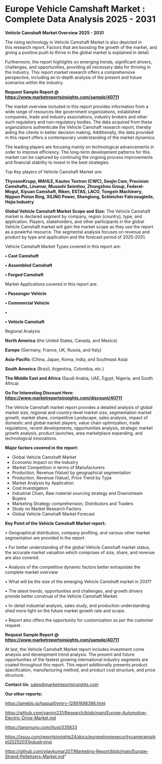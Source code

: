 # Europe Vehicle Camshaft Market : Complete Data Analysis 2025 - 2031

<Strong> Vehicle Camshaft Market Overview 2025 - 2031</strong>

The rising technology in Vehicle Camshaft Market is also depicted in this research report. Factors that are boosting the growth of the market, and giving a positive push to thrive in the global market is explained in detail.

Furthermore, the report highlights on emerging trends, significant drivers, challenges, and opportunities, providing all necessary data for thriving in the industry. This report market research offers a comprehensive perspective, including an in-depth analysis of the present and future scenarios within the industry.

<strong>Request Sample Report @ <a href=https://www.marketreportsinsights.com/sample/40711>https://www.marketreportsinsights.com/sample/40711</a></strong>

The market overview included in this report provides information from a wide range of resources like government organizations, established companies, trade and industry associations, industry brokers and other such regulatory and non-regulatory bodies. The data acquired from these organizations authenticate the Vehicle Camshaft research report, thereby aiding the clients in better decision making. Additionally, the data provided in this report offers a contemporary understanding of the market dynamics.

The leading players are focusing mainly on technological advancements in order to improve efficiency. The long-term development patterns for this market can be captured by continuing the ongoing process improvements and financial stability to invest in the best strategies.

Top Key players of Vehicle Camshaft Market are:

<strong>ThyssenKrupp, MAHLE, Kautex Textron (CWC), Seojin Cam, Precision Camshafts, Linamar, Musashi Seimitsu, Zhongzhou Group, Federal-Mogul, Xiyuan Camshaft, Riken, ESTAS, LACO, Tongxin Machinery, Nippon Piston Ring, XILING Power, Shenglong, Schleicher Fahrzeugteile, Hejia Industry</strong>

<strong><b>Global Vehicle Camshaft Market Scope and Size:</b></strong>
The Vehicle Camshaft market is declared segment by company, region (country), type, and application. Players, stakeholders, and other participants in the global Vehicle Camshaft market will gain the market scope as they use the report as a powerful resource. The segmental analysis focuses on revenue and product by type and application and the forecast period of 2025-2031.

Vehicle Camshaft Market Types covered in this report are:

<strong>•  Cast Camshaft

•  Assembled Camshaft

•  Forged Camshaft</strong>

Market Applications covered in this report are:

<strong>•  Passenger Vehicle

•  Commercial Vehicle

•  

•  Vehicle Camshaft</strong> 

Regional Analysis

<strong>North America</strong> (the United States, Canada, and Mexico)

<strong>Europe</strong> (Germany, France, UK, Russia, and Italy)

<strong>Asia-Pacific</strong> (China, Japan, Korea, India, and Southeast Asia)

<strong>South America</strong> (Brazil, Argentina, Colombia, etc.)

<strong>The Middle East and Africa</strong> (Saudi Arabia, UAE, Egypt, Nigeria, and South Africa)

<strong>Go For Interesting Discount Here: <a href=https://www.marketreportsinsights.com/discount/40711>https://www.marketreportsinsights.com/discount/40711</a></strong>

The Vehicle Camshaft market report provides a detailed analysis of global market size, regional and country-level market size, segmentation market growth, market share, competitive Landscape, sales analysis, impact of domestic and global market players, value chain optimization, trade regulations, recent developments, opportunities analysis, strategic market growth analysis, product launches, area marketplace expanding, and technological innovations.

<strong><b>Major factors covered in the report:</b></strong>
<ul>
  <li>Global Vehicle Camshaft Market </li>
  <li>Economic Impact on the Industry</li>
  <li>Market Competition in terms of Manufacturers</li>
  <li>Production, Revenue (Value) by geographical segmentation</li>
  <li>Production, Revenue (Value), Price Trend by Type</li>
  <li>Market Analysis by Application</li>
  <li>Cost Investigation</li>
  <li>Industrial Chain, Raw material sourcing strategy and Downstream Buyers</li>
  <li>Marketing Strategy comprehension, Distributors and Traders</li>
  <li>Study on Market Research Factors</li>
  <li>Global Vehicle Camshaft Market Forecast</li>
</ul>

<strong><b>Key Point of the Vehicle Camshaft Market report:</b></strong>

• Geographical distribution, company profiling, and various other market segmentation are provided in the report.

• For better understanding of the global Vehicle Camshaft market status, the accurate market valuation which comprises of size, share, and revenue are also covered.

• Analysis of the competitive dynamic factors better extrapolate the complete market overview

• What will be the size of the emerging Vehicle Camshaft market in 2031?

• The latest trends, opportunities and challenges, and growth drivers provide better construal of the Vehicle Camshaft Market.

• In-detail industrial analysis, sales study, and production understanding shed more light on the future market growth rate and scope.

• Report also offers the opportunity for customization as per the customer request.

<strong>Request Sample Report @ <a href=https://www.marketreportsinsights.com/sample/40711>https://www.marketreportsinsights.com/sample/40711</a></strong>

At last, the Vehicle Camshaft Market report includes investment come analysis and development trend analysis. The present and future opportunities of the fastest growing international industry segments are coated throughout this report. This report additionally presents product specification, manufacturing method, and product cost structure, and price structure.

<strong>Contact Us:</strong>
sales@marketreportsinsights.com

<strong>Our other reports:</strong>

<a href=https://ameblo.jp/haqsaif/entry-12891698386.html>https://ameblo.jp/haqsaif/entry-12891698386.html</a>

<a href=https://github.com/yamini231/Research/blob/main/Europe-Automotive-Electric-Drive-Market.md>https://github.com/yamini231/Research/blob/main/Europe-Automotive-Electric-Drive-Market.md</a>

<a href=https://tanomuno.com/illust/535833>https://tanomuno.com/illust/535833</a>

<a href=https://issuu.com/reportsinsights24/docs/europehomesecuritycameramarket20252031industryinsi>https://issuu.com/reportsinsights24/docs/europehomesecuritycameramarket20252031industryinsi</a>

<a href=https://github.com/vijaykumar207/Marketing-Report/blob/main/Europe-Strand-Pelletizers-Market.md>https://github.com/vijaykumar207/Marketing-Report/blob/main/Europe-Strand-Pelletizers-Market.md</a>"
